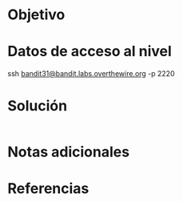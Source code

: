 # Objetivo

# Datos de acceso al nivel
ssh bandit31@bandit.labs.overthewire.org -p 2220


# Solución
```

```

# Notas adicionales
 

# Referencias